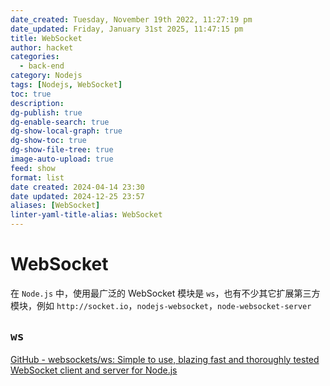 ```yaml
---
date_created: Tuesday, November 19th 2022, 11:27:19 pm
date_updated: Friday, January 31st 2025, 11:47:15 pm
title: WebSocket
author: hacket
categories:
  - back-end
category: Nodejs
tags: [Nodejs, WebSocket]
toc: true
description: 
dg-publish: true
dg-enable-search: true
dg-show-local-graph: true
dg-show-toc: true
dg-show-file-tree: true
image-auto-upload: true
feed: show
format: list
date created: 2024-04-14 23:30
date updated: 2024-12-25 23:57
aliases: [WebSocket]
linter-yaml-title-alias: WebSocket
---
```


# WebSocket

在 `Node.js` 中，使用最广泛的 WebSocket 模块是 `ws`，也有不少其它扩展第三方模块，例如 `http://socket.io`，`nodejs-websocket`，`node-websocket-server`

## `ws`

[GitHub - websockets/ws: Simple to use, blazing fast and thoroughly tested WebSocket client and server for Node.js](https://github.com/websockets/ws)
